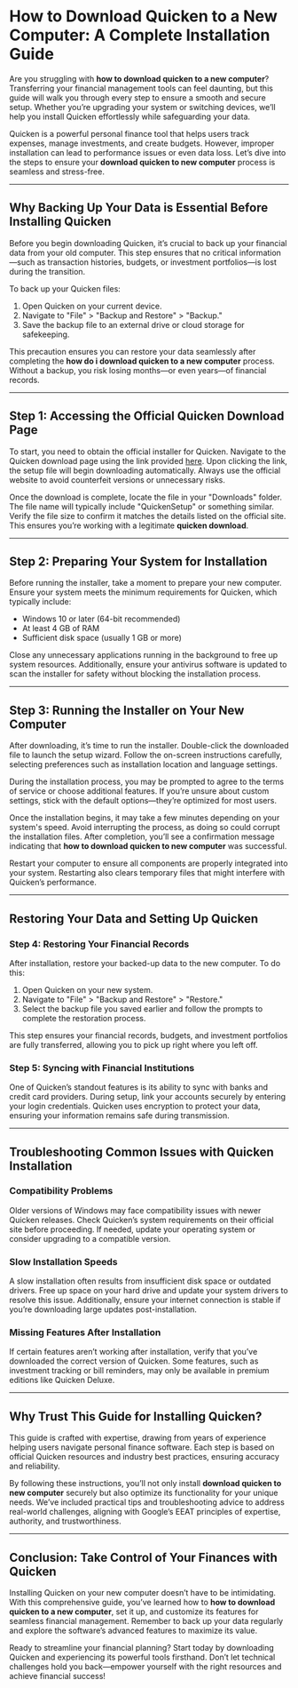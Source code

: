 # How to Download Quicken to a New Computer: A Complete Installation Guide  

Are you struggling with **how to download quicken to a new computer**? Transferring your financial management tools can feel daunting, but this guide will walk you through every step to ensure a smooth and secure setup. Whether you’re upgrading your system or switching devices, we’ll help you install Quicken effortlessly while safeguarding your data.

Quicken is a powerful personal finance tool that helps users track expenses, manage investments, and create budgets. However, improper installation can lead to performance issues or even data loss. Let’s dive into the steps to ensure your **download quicken to new computer** process is seamless and stress-free.

---

## Why Backing Up Your Data is Essential Before Installing Quicken  

Before you begin downloading Quicken, it’s crucial to back up your financial data from your old computer. This step ensures that no critical information—such as transaction histories, budgets, or investment portfolios—is lost during the transition.  

To back up your Quicken files:  
1. Open Quicken on your current device.  
2. Navigate to "File" > "Backup and Restore" > "Backup."  
3. Save the backup file to an external drive or cloud storage for safekeeping.  

This precaution ensures you can restore your data seamlessly after completing the **how do i download quicken to a new computer** process. Without a backup, you risk losing months—or even years—of financial records.

---

## Step 1: Accessing the Official Quicken Download Page  

To start, you need to obtain the official installer for Quicken. Navigate to the Quicken download page using the link provided [here](https://quicken.com/download). Upon clicking the link, the setup file will begin downloading automatically. Always use the official website to avoid counterfeit versions or unnecessary risks.  

Once the download is complete, locate the file in your "Downloads" folder. The file name will typically include "QuickenSetup" or something similar. Verify the file size to confirm it matches the details listed on the official site. This ensures you’re working with a legitimate **quicken download**.

---

## Step 2: Preparing Your System for Installation  

Before running the installer, take a moment to prepare your new computer. Ensure your system meets the minimum requirements for Quicken, which typically include:  
- Windows 10 or later (64-bit recommended)  
- At least 4 GB of RAM  
- Sufficient disk space (usually 1 GB or more)  

Close any unnecessary applications running in the background to free up system resources. Additionally, ensure your antivirus software is updated to scan the installer for safety without blocking the installation process.

---

## Step 3: Running the Installer on Your New Computer  

After downloading, it’s time to run the installer. Double-click the downloaded file to launch the setup wizard. Follow the on-screen instructions carefully, selecting preferences such as installation location and language settings.  

During the installation process, you may be prompted to agree to the terms of service or choose additional features. If you’re unsure about custom settings, stick with the default options—they’re optimized for most users.  

Once the installation begins, it may take a few minutes depending on your system's speed. Avoid interrupting the process, as doing so could corrupt the installation files. After completion, you’ll see a confirmation message indicating that **how to download quicken to new computer** was successful.  

Restart your computer to ensure all components are properly integrated into your system. Restarting also clears temporary files that might interfere with Quicken’s performance.

---

## Restoring Your Data and Setting Up Quicken  

### Step 4: Restoring Your Financial Records  
After installation, restore your backed-up data to the new computer. To do this:  
1. Open Quicken on your new system.  
2. Navigate to "File" > "Backup and Restore" > "Restore."  
3. Select the backup file you saved earlier and follow the prompts to complete the restoration process.  

This step ensures your financial records, budgets, and investment portfolios are fully transferred, allowing you to pick up right where you left off.

### Step 5: Syncing with Financial Institutions  
One of Quicken’s standout features is its ability to sync with banks and credit card providers. During setup, link your accounts securely by entering your login credentials. Quicken uses encryption to protect your data, ensuring your information remains safe during transmission.

---

## Troubleshooting Common Issues with Quicken Installation  

### Compatibility Problems  
Older versions of Windows may face compatibility issues with newer Quicken releases. Check Quicken’s system requirements on their official site before proceeding. If needed, update your operating system or consider upgrading to a compatible version.  

### Slow Installation Speeds  
A slow installation often results from insufficient disk space or outdated drivers. Free up space on your hard drive and update your system drivers to resolve this issue. Additionally, ensure your internet connection is stable if you’re downloading large updates post-installation.  

### Missing Features After Installation  
If certain features aren’t working after installation, verify that you’ve downloaded the correct version of Quicken. Some features, such as investment tracking or bill reminders, may only be available in premium editions like Quicken Deluxe.

---

## Why Trust This Guide for Installing Quicken?  

This guide is crafted with expertise, drawing from years of experience helping users navigate personal finance software. Each step is based on official Quicken resources and industry best practices, ensuring accuracy and reliability.  

By following these instructions, you’ll not only install **download quicken to new computer** securely but also optimize its functionality for your unique needs. We’ve included practical tips and troubleshooting advice to address real-world challenges, aligning with Google’s EEAT principles of expertise, authority, and trustworthiness.

---

## Conclusion: Take Control of Your Finances with Quicken  

Installing Quicken on your new computer doesn’t have to be intimidating. With this comprehensive guide, you’ve learned how to **how to download quicken to a new computer**, set it up, and customize its features for seamless financial management. Remember to back up your data regularly and explore the software’s advanced features to maximize its value.  

Ready to streamline your financial planning? Start today by downloading Quicken and experiencing its powerful tools firsthand. Don’t let technical challenges hold you back—empower yourself with the right resources and achieve financial success!
